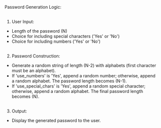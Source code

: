 Password Generation Logic:<br><br>

1. User Input:<br>
 - Length of the password (N)<br>
 - Choice for including special characters ('Yes' or 'No')<br>
 - Choice for including numbers ('Yes' or 'No')<br><br>

2. Password Construction:<br>
 - Generate a random string of length (N-2) with alphabets (first character must be an alphabet).<br>
 - If 'use_numbers' is 'Yes', append a random number; otherwise, append a random alphabet. The password length becomes (N-1).<br>
 - If 'use_special_chars' is 'Yes', append a random special character; otherwise, append a random alphabet. The final password length becomes (N).<br><br>

3. Output:<br>
 - Display the generated password to the user.<br>
